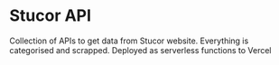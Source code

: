 # Stucor API

Collection of APIs to get data from Stucor website. Everything is categorised and scrapped. Deployed as serverless functions to Vercel
